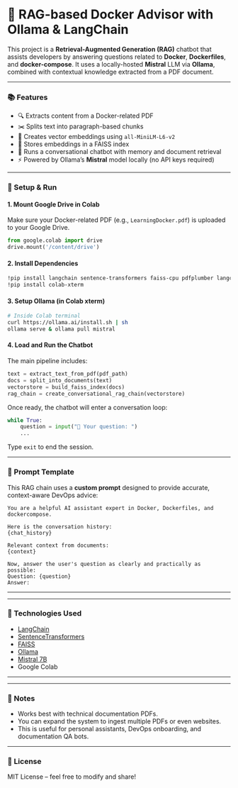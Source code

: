 # 🐳 RAG-based Docker Advisor with Ollama & LangChain

This project is a **Retrieval-Augmented Generation (RAG)** chatbot that assists developers by answering questions related to **Docker**, **Dockerfiles**, and **docker-compose**. It uses a locally-hosted **Mistral** LLM via **Ollama**, combined with contextual knowledge extracted from a PDF document.

---

### 📚 Features

* 🔍 Extracts content from a Docker-related PDF
* ✂️ Splits text into paragraph-based chunks
* 🔗 Creates vector embeddings using `all-MiniLM-L6-v2`
* 🧠 Stores embeddings in a FAISS index
* 💬 Runs a conversational chatbot with memory and document retrieval
* ⚡ Powered by Ollama’s **Mistral** model locally (no API keys required)

---

### 🚀 Setup & Run

#### 1. Mount Google Drive in Colab

Make sure your Docker-related PDF (e.g., `LearningDocker.pdf`) is uploaded to your Google Drive.

```python
from google.colab import drive
drive.mount('/content/drive')
```

#### 2. Install Dependencies

```bash
!pip install langchain sentence-transformers faiss-cpu pdfplumber langchain-community langchain-ollama
!pip install colab-xterm
```

#### 3. Setup Ollama (in Colab xterm)

```bash
# Inside Colab terminal
curl https://ollama.ai/install.sh | sh
ollama serve & ollama pull mistral
```

#### 4. Load and Run the Chatbot

The main pipeline includes:

```python
text = extract_text_from_pdf(pdf_path)
docs = split_into_documents(text)
vectorstore = build_faiss_index(docs)
rag_chain = create_conversational_rag_chain(vectorstore)
```

Once ready, the chatbot will enter a conversation loop:

```python
while True:
    question = input("💬 Your question: ")
    ...
```

Type `exit` to end the session.

---

### 🧠 Prompt Template

This RAG chain uses a **custom prompt** designed to provide accurate, context-aware DevOps advice:

```text
You are a helpful AI assistant expert in Docker, Dockerfiles, and dockercompose.

Here is the conversation history:
{chat_history}

Relevant context from documents:
{context}

Now, answer the user's question as clearly and practically as possible:
Question: {question}
Answer:
```

---
---

### 🧹 Technologies Used

* [LangChain](https://github.com/langchain-ai/langchain)
* [SentenceTransformers](https://www.sbert.net/)
* [FAISS](https://github.com/facebookresearch/faiss)
* [Ollama](https://ollama.ai)
* [Mistral 7B](https://mistral.ai/)
* Google Colab

---

---

### 📌 Notes

* Works best with technical documentation PDFs.
* You can expand the system to ingest multiple PDFs or even websites.
* This is useful for personal assistants, DevOps onboarding, and documentation QA bots.

---

### 📖 License

MIT License – feel free to modify and share!
